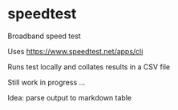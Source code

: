 # speedtest
Broadband speed test

Uses https://www.speedtest.net/apps/cli

Runs test locally and collates results in a CSV file



Still work in progress ...

Idea: parse output to markdown table

